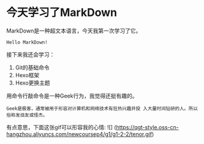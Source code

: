 # 今天学习了MarkDown
MarkDown是一种超文本语言，今天我第一次学习了它。

```Hello MarkDown!```

接下来我还会学习：

1. Git的基础命令
2. Hexo框架
3. Hexo更换主题

用命令行敲命令是一种Geek行为，我觉得还挺有趣的。

`Geek是极客，通常被用于形容对计算机和网络技术有狂热兴趣并投
入大量时间钻研的人。所以俗称发烧友或怪杰。`

有点意思，下面这张gif可以形容我的心情:
![] (https://qgt-style.oss-cn-hangzhou.aliyuncs.com/newcoursep4/g1/g1-2-2/tenor.gif)
